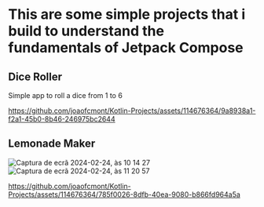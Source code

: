 <h1>This are some simple projects that i build to understand the fundamentals of Jetpack Compose </h1>


<h2>Dice Roller</h2>

  Simple app to roll a dice from 1 to 6


https://github.com/joaofcmont/Kotlin-Projects/assets/114676364/9a8938a1-f2a1-45b0-8b46-246975bc2644


<h2> Lemonade Maker </h2>

![Captura de ecrã 2024-02-24, às 10 14 27](https://github.com/joaofcmont/Kotlin-Projects/assets/114676364/1a284903-b7a4-46b8-b256-65e6d87e2d30)
![Captura de ecrã 2024-02-24, às 11 20 57](https://github.com/joaofcmont/Kotlin-Projects/assets/114676364/d887e5a9-fdfc-41ed-9f43-f9829250294e)


https://github.com/joaofcmont/Kotlin-Projects/assets/114676364/785f0026-8dfb-40ea-9080-b866fd964a5a

